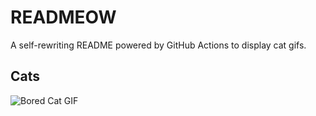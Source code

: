 # READMEOW

A self-rewriting README powered by GitHub Actions to display cat gifs.

## Cats

![Bored Cat GIF](https://media4.giphy.com/media/v1.Y2lkPTlhY2QwMmRhN241aTZvdDgzNmQ3MDZwc2d6bGRqYjRkdG9lZDBvbzh6ZXIyMDgyZyZlcD12MV9naWZzX3NlYXJjaCZjdD1n/mlvseq9yvZhba/200.gif)
